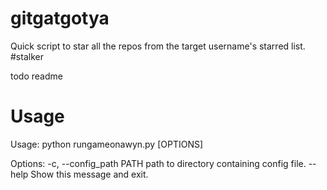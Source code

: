 # gitgatgotya

Quick script to star all the repos from the target username's starred list.
#stalker

todo readme

# Usage
Usage: python rungameonawyn.py [OPTIONS]

Options:
  -c, --config_path PATH  path to directory containing config file.
  --help                  Show this message and exit.

